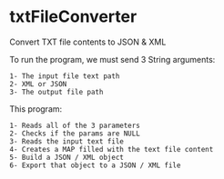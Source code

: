# txtFileConverter
Convert TXT file contents to JSON &amp; XML

To run the program, we must send 3 String arguments:

    1- The input file text path
    2- XML or JSON
    3- The output file path
    
This program:
    
    1- Reads all of the 3 parameters
    2- Checks if the params are NULL
    3- Reads the input text file
    4- Creates a MAP filled with the text file content
    5- Build a JSON / XML object
    6- Export that object to a JSON / XML file
    
   

